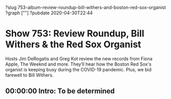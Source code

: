 ?slug 753-album-review-roundup-bill-withers-and-boston-red-sox-organist
?graph [""]
?pubdate 2020-04-30T22:44

# Show 753: Review Roundup, Bill Withers & the Red Sox Organist

Hosts Jim DeRogatis and Greg Kot review the new records from Fiona Apple, The Weeknd and more. They’ll hear how the Boston Red Sox's organist is keeping busy during the COVID-19 pandemic. Plus, we bid farewell to Bill Withers.

## 00:00:00 Intro: To be determined